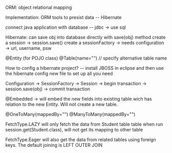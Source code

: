 ORM: object relational mapping

Implementation: ORM tools to presist data -- Hibernate

connect java application with database -- jdbc -> use sql

Hibernate: can save obj into database directly with save(obj) method
	   create a session -> session.save()
	   create a sessionFactory -> needs configuration -> url, username, psw


@Entity (for POJO class)
@Table(name="") // specify alternative table name

How to config a hibernate project? -- install JBOSS in eclipse and then use the hibernate config new file to set up all you need 

Configuration -> SessionFactory -> Session -> begin transaction -> session.save(obj) -> commit transaction

@Embedded -> will embed the new fields into existing table wich has relation to the new Entity. Will not create a new table.

@OneToMany(mappedBy="")
@ManyToMany(mappedBy="")

FetchType.LAZY   will only fetch the data from Student table table when run session.get(Student.class), will not get its mapping to other table

FetchType.Eager  will also get the data from related tables using foreign keys. 
The default joining is LEFT OUTER JOIN







